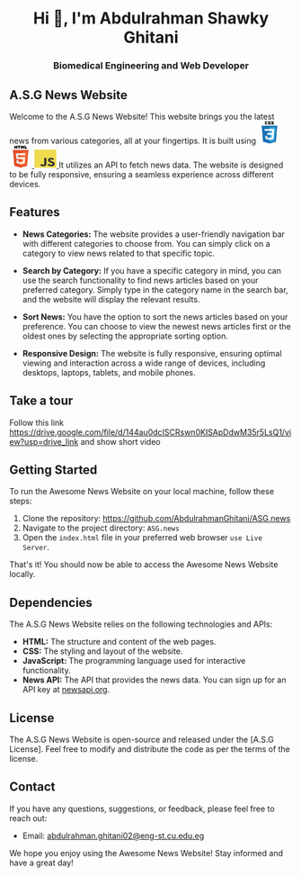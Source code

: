 
<h1 align="center">Hi 👋, I'm Abdulrahman Shawky Ghitani</h1>
<h3 align="center">Biomedical Engineering and Web Developer</h3>
<h3 align="left"><h2>A.S.G News Website</h3>

Welcome to the A.S.G News Website! This website brings you the latest news from various categories, all at your fingertips. It is built using <a href="https://www.w3schools.com/css/" target="_blank" rel="noreferrer"> <img src="https://raw.githubusercontent.com/devicons/devicon/master/icons/css3/css3-original-wordmark.svg" alt="css3" width="40" height="40"/> </a> <a href="https://www.w3.org/html/" target="_blank" rel="noreferrer"> <img src="https://raw.githubusercontent.com/devicons/devicon/master/icons/html5/html5-original-wordmark.svg" alt="html5" width="40" height="40"/> </a> <a href="https://developer.mozilla.org/en-US/docs/Web/JavaScript" target="_blank" rel="noreferrer"> <img src="https://raw.githubusercontent.com/devicons/devicon/master/icons/javascript/javascript-original.svg" alt="javascript" width="40" height="33"/> </a> It utilizes an API to fetch news data. The website is designed to be fully responsive, ensuring a seamless experience across different devices.

## Features

- **News Categories:** The website provides a user-friendly navigation bar with different categories to choose from. You can simply click on a category to view news related to that specific topic.

- **Search by Category:** If you have a specific category in mind, you can use the search functionality to find news articles based on your preferred category. Simply type in the category name in the search bar, and the website will display the relevant results.

- **Sort News:** You have the option to sort the news articles based on your preference. You can choose to view the newest news articles first or the oldest ones by selecting the appropriate sorting option.

- **Responsive Design:** The website is fully responsive, ensuring optimal viewing and interaction across a wide range of devices, including desktops, laptops, tablets, and mobile phones.
## Take a tour
Follow this link https://drive.google.com/file/d/144au0dcISCRswn0KISApDdwM35r5LsQ1/view?usp=drive_link and show short video
## Getting Started

To run the Awesome News Website on your local machine, follow these steps:

1. Clone the repository: https://github.com/AbdulrahmanGhitani/ASG.news
2. Navigate to the project directory: `ASG.news`
3. Open the `index.html` file in your preferred web browser `use Live Server`.

That's it! You should now be able to access the Awesome News Website locally.

## Dependencies

The A.S.G News Website relies on the following technologies and APIs:

- **HTML:** The structure and content of the web pages.
- **CSS:** The styling and layout of the website.
- **JavaScript:** The programming language used for interactive functionality.
- **News API:** The API that provides the news data. You can sign up for an API key at [newsapi.org](https://newsapi.org/).


## License

The A.S.G News Website is open-source and released under the [A.S.G License]. Feel free to modify and distribute the code as per the terms of the license.

## Contact

If you have any questions, suggestions, or feedback, please feel free to reach out:

- Email: abdulrahman.ghitani02@eng-st.cu.edu.eg


We hope you enjoy using the Awesome News Website! Stay informed and have a great day!
